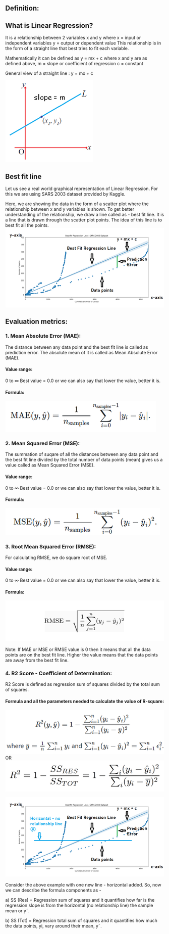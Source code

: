 ## Definition:
## What is Linear Regression?
It is a relationship between 2 variables x and y where x = input or independent variables y = output or dependent value This relationship is in the form of a straight line that best tries to fit each variable.

Mathematically it can be defined as y = mx + c where x and y are as defined above, m = slope or coefficient of regression c = constant

General view of a straight line : y = mx + c

![](/images/line2.png)

## Best fit line
Let us see a real world graphical representation of Linear Regression. For this we are using SARS 2003 dataset provided by Kaggle.

Here, we are showing the data in the form of a scatter plot where the relationship between x and y variables is shown. To get better understanding of the relationship, we draw a line called as - best fit line. It is a line that is drawn through the scatter plot points. The idea of this line is to best fit all the points.
![](/images/bestfitline.png)

## Evaluation metrics:

### 1. Mean Absolute Error (MAE): 
The distance between any data point and the best fit line is called as prediction error. The absolute mean of it is called as Mean Absolute Error (MAE).

#### Value range: 
0 to ∞ Best value = 0.0 or we can also say that lower the value, better it is.

#### Formula:
![](/images/mae_formula.png)

### 2. Mean Squared Error (MSE): 
The summation of suqare of all the distances between any data point and the best fit line divided by the total number of data points (mean) gives us a value called as Mean Squared Error (MSE).

#### Value range: 
0 to ∞ Best value = 0.0 or we can also say that lower the value, better it is.

#### Formula:
![](/images/mse_formula.png)

### 3. Root Mean Squared Error (RMSE): 
For calculating RMSE, we do square root of MSE.

#### Value range: 
0 to ∞ Best value = 0.0 or we can also say that lower the value, better it is.

#### Formula:
![](/images/rmse.png)

Note: If MAE or MSE or RMSE value is 0 then it means that all the data points are on the best fit line. Higher the value means that the data points are away from the best fit line.

### 4. R2 Score - Coefficient of Determination: 
R2 Score is defined as regression sum of squares divided by the total sum of squares.

#### Formula  and all the parameters needed to calculate the value of R-square:
![](/images/r2_score.png)
OR
![](/images/r_square.png)

![](/images/r2_best_fit_line.png)

Consider the above example with one new line - horizontal added. So, now we can describe the formula components as -

a) SS (Res) = Regression sum of squares and it quantifies how far is the regression slope is from the horizontal (no relationship line) the sample mean or y¯.

b) SS (Tot) = Regression total sum of squares and it quantifies how much the data points, yi, vary around their mean, y¯.

